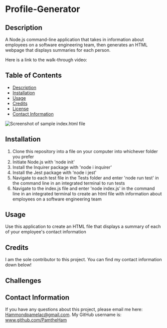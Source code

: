 # Profile-Generator

## Description
A Node.js command-line application that takes in information about employees on a software engineering team, then generates an HTML webpage that displays summaries for each person. 

Here is a link to the walk-through video: 

## Table of Contents

- [Description](#description)
- [Installation](#installation)
- [Usage](#usage)
- [Credits](#credits)
- [License](#license)
- [Contact Information](#contact-information)

![Screenshot of sample index.html file]()

## Installation
1. Clone this repository into a file on your computer into whichever folder you prefer
2. Initiate Node.js with 'node init'
3. Install the Inquirer package with 'node i inquirer'
4. Install the Jest package with 'node i jest'
5. Navigate to each test file in the Tests folder and enter 'node run test' in the command line in an integrated terminal to run tests 
6. Navigate to the index.js file and enter 'node index.js' in the command line in an integrated terminal to create an html file with information about employees on a software engineering team

## Usage
Use this application to create an HTML file that displays a summary of each of your employee's contact information 

## Credits
I am the sole contributor to this project. You can find my contact information down below!

## Challenges
<!-- The greatest challenge of this project was  -->

## Contact Information
If you have any questions about this project, please email me here: Hammondpamelac@gmail.com. My GitHub username is: www.github.com/PamtheHam